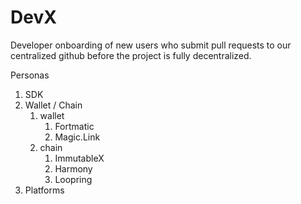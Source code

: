 # DevX

Developer onboarding of new users who submit pull requests to our centralized github before the project is fully decentralized.

Personas

1. SDK
2. Wallet / Chain
    1. wallet
        1. Fortmatic
        2. Magic.Link
    2. chain
        1. ImmutableX
        2. Harmony
        3. Loopring
3. Platforms
